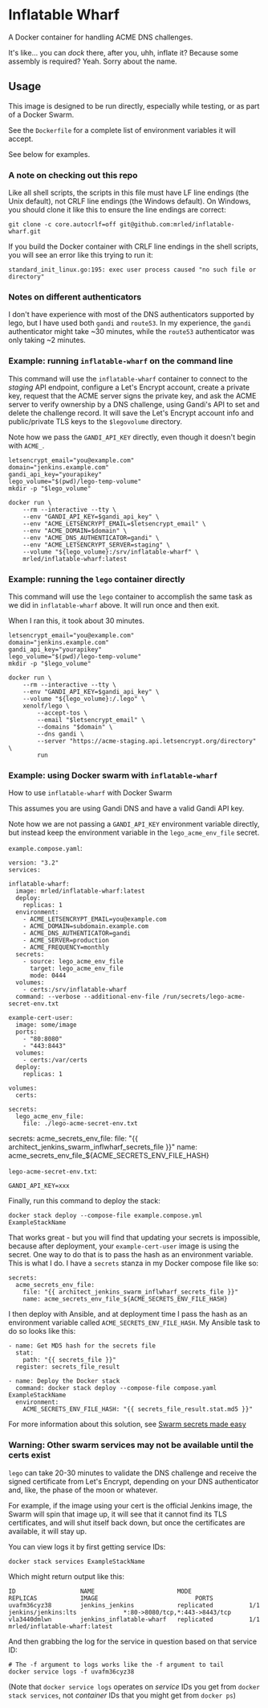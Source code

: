 # Inflatable Wharf

A Docker container for handling ACME DNS challenges.

It's like... you can _dock_ there, after you, uhh, inflate it? Because some assembly is required? Yeah. Sorry about the name.

## Usage

This image is designed to be run directly,
especially while testing,
or as part of a Docker Swarm.

See the `Dockerfile` for a complete list of environment variables it will accept.

See below for examples.

### A note on checking out this repo

Like all shell scripts, the scripts in this file must have LF line endings (the Unix default),
not CRLF line endings (the Windows default).
On Windows, you should clone it like this to ensure the line endings are correct:

    git clone -c core.autocrlf=off git@github.com:mrled/inflatable-wharf.git

If you build the Docker container with CRLF line endings in the shell scripts,
you will see an error like this trying to run it:

    standard_init_linux.go:195: exec user process caused "no such file or directory"

### Notes on different authenticators

I don't have experience with most of the DNS authenticators supported by lego,
but I have used both `gandi` and `route53`.
In my experience, the `gandi` authenticator might take ~30 minutes,
while the `route53` authenticator was only taking ~2 minutes.

### Example: running `inflatable-wharf` on the command line

This command will use the `inflatable-wharf` container to connect to the _staging_ API endpoint,
configure a Let's Encrypt account,
create a private key,
request that the ACME server signs the private key,
and ask the ACME server to verify ownership by a DNS challenge,
using Gandi's API to set and delete the challenge record.
It will save the Let's Encrypt account info
and public/private TLS keys to the `$legovolume` directory.

Note how we pass the `GANDI_API_KEY` directly,
even though it doesn't begin with `ACME_`.

    letsencrypt_email="you@example.com"
    domain="jenkins.example.com"
    gandi_api_key="yourapikey"
    lego_volume="$(pwd)/lego-temp-volume"
    mkdir -p "$lego_volume"

    docker run \
        --rm --interactive --tty \
        --env "GANDI_API_KEY=$gandi_api_key" \
        --env "ACME_LETSENCRYPT_EMAIL=$letsencrypt_email" \
        --env "ACME_DOMAIN=$domain" \
        --env "ACME_DNS_AUTHENTICATOR=gandi" \
        --env "ACME_LETSENCRYPT_SERVER=staging" \
        --volume "${lego_volume}:/srv/inflatable-wharf" \
        mrled/inflatable-wharf:latest

### Example: running the `lego` container directly

This command will use the `lego` container to accomplish the same task as we did in `inflatable-wharf` above.
It will run once and then exit.

When I ran this, it took about 30 minutes.

    letsencrypt_email="you@example.com"
    domain="jenkins.example.com"
    gandi_api_key="yourapikey"
    lego_volume="$(pwd)/lego-temp-volume"
    mkdir -p "$lego_volume"

    docker run \
        --rm --interactive --tty \
        --env "GANDI_API_KEY=$gandi_api_key" \
        --volume "${lego_volume}:/.lego" \
        xenolf/lego \
            --accept-tos \
            --email "$letsencrypt_email" \
            --domains "$domain" \
            --dns gandi \
            --server "https://acme-staging.api.letsencrypt.org/directory" \
            run

### Example: using Docker swarm with `inflatable-wharf`

How to use `inflatable-wharf` with Docker Swarm

This assumes you are using Gandi DNS and have a valid Gandi API key.

Note how we are not passing a `GANDI_API_KEY` environment variable directly,
but instead keep the environment variable in the `lego_acme_env_file` secret.

`example.compose.yaml`:

    version: "3.2"
    services:

    inflatable-wharf:
      image: mrled/inflatable-wharf:latest
      deploy:
        replicas: 1
      environment:
        - ACME_LETSENCRYPT_EMAIL=you@example.com
        - ACME_DOMAIN=subdomain.example.com
        - ACME_DNS_AUTHENTICATOR=gandi
        - ACME_SERVER=production
        - ACME_FREQUENCY=monthly
      secrets:
        - source: lego_acme_env_file
          target: lego_acme_env_file
          mode: 0444
      volumes:
        - certs:/srv/inflatable-wharf
      command: --verbose --additional-env-file /run/secrets/lego-acme-secret-env.txt

    example-cert-user:
      image: some/image
      ports:
        - "80:8080"
        - "443:8443"
      volumes:
        - certs:/var/certs
      deploy:
        replicas: 1

    volumes:
      certs:

    secrets:
      lego_acme_env_file:
        file: ./lego-acme-secret-env.txt

secrets:
  acme_secrets_env_file:
    file: "{{ architect_jenkins_swarm_inflwharf_secrets_file }}"
    name: acme_secrets_env_file_${ACME_SECRETS_ENV_FILE_HASH}

`lego-acme-secret-env.txt`:

    GANDI_API_KEY=xxx

Finally, run this command to deploy the stack:

    docker stack deploy --compose-file example.compose.yml ExampleStackName

That works great - but you will find that updating your secrets is impossible,
because after deployment, your `example-cert-user` image is using the secret.
One way to do that is to pass the hash as an environment variable.
This is what I do.
I have a `secrets` stanza in my Docker compose file like so:

    secrets:
      acme_secrets_env_file:
        file: "{{ architect_jenkins_swarm_inflwharf_secrets_file }}"
        name: acme_secrets_env_file_${ACME_SECRETS_ENV_FILE_HASH}

I then deploy with Ansible,
and at deployment time I pass the hash as an environment variable called `ACME_SECRETS_ENV_FILE_HASH`.
My Ansible task to do so looks like this:

    - name: Get MD5 hash for the secrets file
      stat:
        path: "{{ secrets_file }}"
      register: secrets_file_result

    - name: Deploy the Docker stack
      command: docker stack deploy --compose-file compose.yaml ExampleStackName
      environment:
        ACME_SECRETS_ENV_FILE_HASH: "{{ secrets_file_result.stat.md5 }}"

For more information about this solution, see
[Swarm secrets made easy](https://blog.viktoradam.net/2018/02/28/swarm-secrets-made-easy/)

### Warning: Other swarm services may not be available until the certs exist

`lego` can take 20-30 minutes to validate the DNS challenge
and receive the signed certificate from Let's Encrypt,
depending on your DNS authenticator and, like, the phase of the moon or whatever.

For example, if the image using your cert is the official Jenkins image,
the Swarm will spin that image up,
it will see that it cannot find its TLS certificates,
and will shut itself back down,
but once the certificates are available,
it will stay up.

You can view logs it by first getting service IDs:

    docker stack services ExampleStackName

Which might return output like this:

    ID                  NAME                       MODE                REPLICAS            IMAGE                           PORTS
    uvafm36cyz38        jenkins_jenkins            replicated          1/1                 jenkins/jenkins:lts             *:80->8080/tcp,*:443->8443/tcp
    vla3440dmlwn        jenkins_inflatable-wharf   replicated          1/1                 mrled/inflatable-wharf:latest

And then grabbing the log for the service in question based on that service ID:

    # The -f argument to logs works like the -f argument to tail
    docker service logs -f uvafm36cyz38

(Note that `docker service logs` operates on _service_ IDs you get from `docker stack services`,
not _container_ IDs that you might get from `docker ps`)

